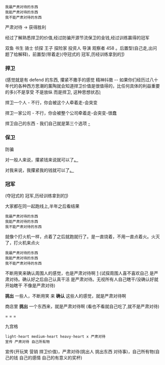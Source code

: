 
```
我最严肃对待的东西
我能严肃对待的东西
我不能严肃对待的东西
```

严肃对待 -> 获得胜利

经过了解熟悉捍卫的价值,经过防骗开源节流保卫的金钱,经过训练赢得的冠军

双鱼 书生 骑士 侦探 王子 探险家 投资人 导演 观察者 458 。后置型(自己走,出问题了给解释)，前置型(带着走)(夺冠式的 冠军,历经训练拿到的[1](https://kknews.cc/fashion/x58gz48.html#自己心理不慌。想赢得冠军的女人,那么自己做到冠军就可以了#尽早做到冠军+没做到之前先戒色##大家都在同一起跑线上,半年之后看结果))

### 捍卫

(感觉就是有 defend 的东西, 攥紧不撒手的感觉 精神抖擞 -- 如果你们经历过八十年代的各种西方思潮的薰陶就会知道捍卫价值是很值得的，比任何具体的利益重要的多)(不是享受 不是放纵 而是捍卫, 这种思想状态[)](http://w/#是立着的,不是趴着的。开关蹦哒的m不是老唱片一直放的----是羡慕是自己愿意,不是被人催,更不是被人赶着走-被人干扰-----是否在捍卫的东西?我捍卫的东西是影响到我的,它怎么影响了我,捍卫一个东西的我和不捍卫一个东西的我,是很大区别的,怎么就区别很大,怎么就有出息)

捍卫一个人 - 不行，你会被这个人牵着走-会突变

捍卫一家公司 - 不行，你会被整个公司牵着走-会突变-很蠢

捍卫自己的东西 - 我们自己就是第三个选项 [-](https://twitter.com/mozhess/status/871742605704531969)

### 保卫

防骗

对一般人来说，攥紧钱来说就可以了[。](#当人们看着媒体上的你，智商当时可能为零；但是，一旦你试图从他们口袋里掏点钱出来的时候，他们的智商瞬间就是145，而且相当挑剔刻薄)

对我来说，我攥紧我的钱就可以了[。](#好人队里就是从众就可以了,但我额外上心)

### 冠军

(夺冠式的 冠军,历经训练拿到的[1](https://kknews.cc/fashion/x58gz48.html#自己心理不慌。想赢得冠军的女人,那么自己做到冠军就可以了#尽早做到冠军+没做到之前先戒色##大家都在同一起跑线上,半年之后看结果))

大家都在同一起跑线上,半年之后看结果


```
我最严肃对待的东西
我能严肃对待的东西
我不能严肃对待的东西
```

就像个打火机一样，点着了之后就跑就行了。是一直烧着，不用一直点着火。火灭了，打火机来点火

```
我最严肃对待的东西
我能严肃对待的东西
我不能严肃对待的东西
```

不断用笑来确认周围人的感觉，也是严肃对待啊 [1](https://kknews.cc/fashion/x58gz48.html#不断用笑来确认周围人的感觉，就是严肃对待啊)
(试探周围人喜不喜欢自己 是严肃对待。确认好之后自己认真干活 是严肃对待。无视所有人自己瞎干/没确认好就开始瞎干 不像是严肃对待)

**挑出** 一些人，不断用笑 来 **确认** 这些人的感觉，就是严肃对待啊

商店里 **挑出** 一个东西来，就是严肃对待啊 (看也不看就自己吃了,就不是严肃对待)


= = =

九宫格
```
light-heart medium-heart heavy-heart x 严肃对待
宣传 严肃对待 自己所有物
```
宣传(开玩笑 营销 捍卫价值)，严肃对待(挑出人 挑出东西 对待事)，自己所有物(自己的钱 自己的感情 自己的有意义的奖杯)



